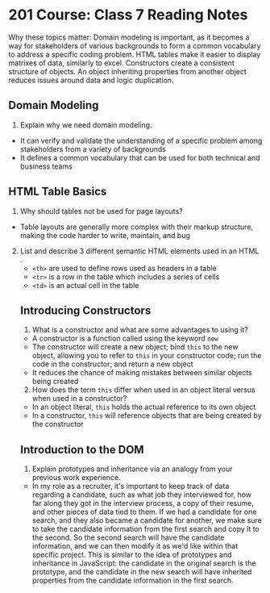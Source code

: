 # 201 Course: Class 7 Reading Notes

Why these topics matter: Domain modeling is important, as it becomes a way for stakeholders of various backgrounds to form a common vocabulary to address a specific coding problem. HTML tables make it easier to display matrixes of data, similarly to excel. Constructors create a consistent structure of objects. An object inheriting properties from another object reduces issues around data and logic duplication.

## **Domain Modeling**

1. Explain why we need domain modeling.

- It can verify and validate the understanding of a specific problem among stakeholders from a variety of backgrounds
- It defines a common vocabulary that can be used for both technical and business teams

## **HTML Table Basics**

1. Why should tables not be used for page layouts?

- Table layouts are generally more complex with their markup structure, making the code harder to write, maintain, and bug

2. List and describe 3 different semantic HTML elements used in an HTML <table>.

- `<th>` are used to define rows used as headers in a table
- `<tr>` is a row in the table which includes a series of cells
- `<td>` is an actual cell in the table

## **Introducing Constructors**

1. What is a constructor and what are some advantages to using it?

- A constructor is a function called using the keyword `new`
- The constructor will create a new object; bind `this` to the new object, allowing you to refer to `this` in your constructor code; run the code in the constructor; and return a new object
- It reduces the chance of making mistakes between similar objects being created

2. How does the term `this` differ when used in an object literal versus when used in a constructor?

- In an object literal, `this` holds the actual reference to its own object
- In a constructor, `this` will reference objects that are being created by the constructor

## **Introduction to the DOM**

1. Explain prototypes and inheritance via an analogy from your previous work experience.

- In my role as a recruiter, it's important to keep track of data regarding a candidate, such as what job they interviewed for, how far along they got in the interview process, a copy of their resume, and other pieces of data tied to them. If we had a candidate for one search, and they also became a candidate for another, we make sure to take the candidate information from the first search and copy it to the second. So the second search will have the candidate information, and we can then modify it as we'd like within that specific project. This is similar to the idea of prototypes and inheritance in JavaScript: the candidate in the original search is the prototype, and the candidate in the new search will have inherited properties from the candidate information in the first search.